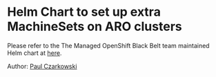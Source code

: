 # Helm Chart to set up extra MachineSets on ARO clusters

Please refer to the The Managed OpenShift Black Belt team maintained Helm chart at [here](https://github.com/rh-mobb/helm-charts/tree/main/charts/aro-machinesets#readme).

Author: 
[Paul Czarkowski](https://twitter.com/pczarkowski)
